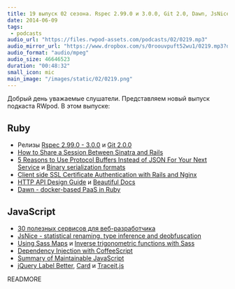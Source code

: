 ```yaml
---
title: 19 выпуск 02 сезона. Rspec 2.99.0 и 3.0.0, Git 2.0, Dawn, JsNice, Dependency Injection with CoffeeScript, Card, Traceit.js и прочее
date: 2014-06-09
tags:
 - podcasts
audio_url: "https://files.rwpod-assets.com/podcasts/02/0219.mp3"
audio_mirror_url: "https://www.dropbox.com/s/0roouvpuft52wu1/0219.mp3?dl=1"
audio_format: "audio/mpeg"
audio_size: 46646523
duration: "00:48:32"
small_icon: mic
main_image: "/images/static/02/0219.png"
---
```


Добрый день уважаемые слушатели. Представляем новый выпуск подкаста RWpod. В этом выпуске:

## Ruby

 - Релизы [Rspec 2.99.0 - 3.0.0](http://myronmars.to/n/dev-blog/2014/06/rspec-2-99-0-and-3-0-0-have-been-released) и [Git 2.0.0](https://git.kernel.org/cgit/git/git.git/tree/Documentation/RelNotes/2.0.0.txt)
 - [How to Share a Session Between Sinatra and Rails](http://robots.thoughtbot.com/how-to-share-a-session-between-sinatra-and-rails)
 - [5 Reasons to Use Protocol Buffers Instead of JSON For Your Next Service](http://blog.codeclimate.com/blog/2014/06/05/choose-protocol-buffers/) и [Binary serialization formats](http://leopard.in.ua/2013/10/13/binary-serialization-formats/)
 - [Client side SSL Certificate Authentication with Rails and Nginx](http://www.pandurang-waghulde.com/2014/06/client-side-ssl-certificate.html)
 - [HTTP API Design Guide](https://github.com/interagent/http-api-design) и [Beautiful Docs](https://github.com/PharkMillups/beautiful-docs)
 - [Dawn - docker-based PaaS in Ruby](https://github.com/dawn/dawn)

## JavaScript

 - [30 полезных сервисов для веб-разработчика](http://habrahabr.ru/post/225367/)
 - [JsNice - statistical renaming, type inference and deobfuscation](http://www.jsnice.org/)
 - [Using Sass Maps](http://www.sitepoint.com/using-sass-maps/) и [Inverse trigonometric functions with Sass](http://thesassway.com/advanced/inverse-trigonometric-functions-with-sass)
 - [Dependency Injection with CoffeeScript](http://labs.vistarmedia.com/2014/05/22/dependency-injection-with-coffeescript.html)
 - [Summary of Maintainable JavaScript](http://www.alexkras.com/summary-of-maintainable-javascript/)
 - [jQuery Label Better](http://www.thepetedesign.com/demos/label_better_demo.html), [Card](http://jessepollak.github.io/card/) и [Traceit.js](http://valleybazaar.org/index.html#tracebox)

READMORE

